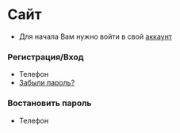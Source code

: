 # Сайт

- Для начала Вам нужно войти в свой [аккаунт](https://github.com/usmonitcompany/sso/edit/main/README.md#регистрациявход)
  
### Регистрация/Вход

- Телефон
- [Забыли пароль?](https://github.com/usmonitcompany/sso/edit/main/README.md#востановить-пароль)

### Востановить пароль

- Телефон
